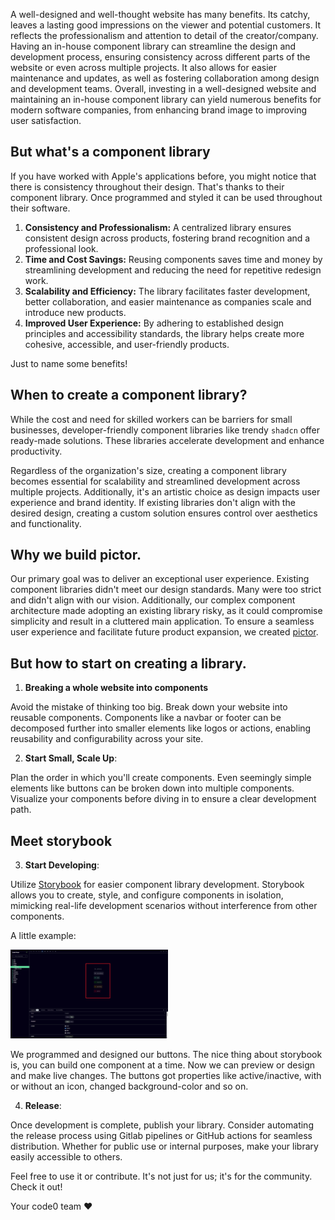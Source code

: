 A well-designed and well-thought website has many benefits. Its catchy, leaves a lasting good impressions on the viewer
and potential customers. It reflects the professionalism and attention to detail of the creator/company. Having an
in-house component library can streamline the design and development process, ensuring consistency
across different parts of the website or even across multiple projects. It also allows for easier
maintenance and updates, as well as fostering collaboration among design and development teams. Overall, investing in a
well-designed website and maintaining an in-house component library can yield numerous benefits for modern software
companies, from enhancing brand image to improving user satisfaction.

## But what's a component library

If you have worked with Apple's applications before, you might notice that there is consistency throughout their design.
That's thanks to their component library. Once programmed and styled it can be used throughout their
software.

1. **Consistency and Professionalism:** A centralized library ensures consistent design across products, fostering brand
   recognition and a professional look.
2. **Time and Cost Savings:** Reusing components saves time and money by streamlining development and reducing the need
   for repetitive redesign work.
3. **Scalability and Efficiency:** The library facilitates faster development, better collaboration, and easier
   maintenance
   as companies scale and introduce new products.
4. **Improved User Experience:** By adhering to established design principles and accessibility standards, the library
   helps create more cohesive, accessible, and user-friendly products.

Just to name some benefits!

## When to create a component library?

While the cost and need for skilled workers can be barriers for small businesses, developer-friendly component libraries
like trendy `shadcn` offer ready-made solutions. These libraries accelerate development and enhance productivity.

Regardless of the organization's size, creating a component library becomes essential for scalability and streamlined
development across multiple projects. Additionally, it's an artistic choice as design impacts user experience and brand
identity. If existing libraries don't align with the desired design, creating a custom solution ensures control over
aesthetics and functionality.

## Why we build pictor.

Our primary goal was to deliver an exceptional user experience. Existing component libraries didn't meet our design
standards. Many were too strict and didn't align with our vision. Additionally, our complex component architecture
made adopting an existing library risky, as it could compromise simplicity and result in a cluttered main application.
To ensure a seamless user experience and facilitate future product expansion, we
created [pictor](https://github.com/code0-tech/pictor).

## But how to start on creating a library.

1. **Breaking a whole website into components**

Avoid the mistake of thinking too big. Break down your website into reusable
components. Components like a navbar or footer can be decomposed further into smaller elements like logos or actions,
enabling reusability and configurability across your site.

2. **Start Small, Scale Up**:

Plan the order in which you'll create components. Even seemingly simple elements like buttons
can be broken down into multiple components. Visualize your components before diving in to ensure a clear development
path.

## Meet storybook

3. **Start Developing**:

Utilize [Storybook](https://storybook.js.org/docs/get-started) for easier component library development. Storybook
allows you to create, style,
and configure components in isolation, mimicking real-life development scenarios without interference from other
components.

A little example:

<img src="./pictures/com_lib_1.png" width="50%" height="50%" alt="storybook_prev_one">

We programmed and designed our buttons. The nice thing about storybook is, you can build one component at a time.
Now we can preview or design and make live changes. The buttons got properties like active/inactive, with or without an
icon, changed background-color and so on.

4. **Release**:

Once development is complete, publish your library. Consider automating the release process using Gitlab pipelines
or GitHub actions for seamless distribution. Whether for public use or internal purposes, make your library easily
accessible to others.

Feel free to use it or contribute. It's not just for us; it's for the community. Check it out!

Your code0 team ❤️